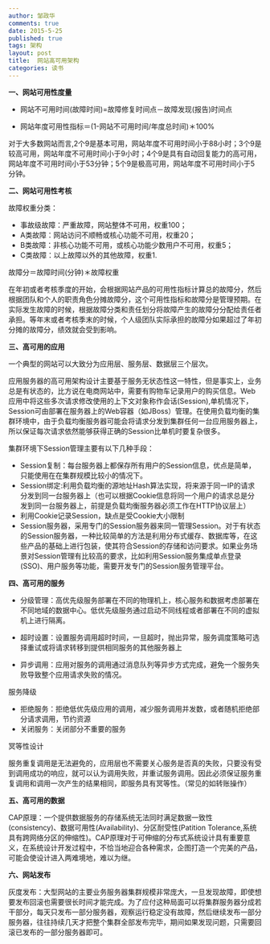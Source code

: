 ```yaml
---
author: 邹政华
comments: true
date: 2015-5-25
published: true 
tags: 架构
layout: post
title:  网站高可用架构
categories: 读书 
---
```



**一、网站可用性度量**


- 网站不可用时间(故障时间)=故障修复时间点－故障发现(报告)时间点

- 网站年度可用性指标＝(1-网站不可用时间/年度总时间)＊100%

对于大多数网站而言,2个9是基本可用，网站年度不可用时间小于88小时；3个9是较高可用，网站年度不可用时间小于9小时；4个9是具有自动回复能力的高可用，网站年度不可用时间小于53分钟；5个9是极高可用，网站年度不可用时间小于5分钟。


**二、网站可用性考核**


故障权重分类：

- 事故级故障：严重故障，网站整体不可用，权重100；
- A类故障：网站访问不顺畅或核心功能不可用，权重20；
- B类故障：非核心功能不可用，或核心功能少数用户不可用，权重5；
- C类故障：以上故障以外的其他故障，权重1.

故障分＝故障时间(分钟)＊故障权重

在年初或者考核季度的开始，会根据网站产品的可用性指标计算总的故障分，然后根据团队和个人的职责角色分摊故障分，这个可用性指标和故障分是管理预期。在实际发生故障的时候，根据故障分类和责任划分将故障产生的故障分分配给责任者承担。等年末或者考核季末的时候，个人级团队实际承担的故障分如果超过了年初分摊的故障分，绩效就会受到影响。

**三、高可用的应用**

一个典型的网站可以大致分为应用层、服务层、数据层三个层次。

应用服务器的高可用架构设计主要基于服务无状态性这一特性，但是事实上，业务总是有状态的，比方说在电商网站中，需要有购物车记录用户的购买信息。Web应用中将这些多次请求修改使用的上下文对象称作会话(Session),单机情况下，Session可由部署在服务器上的Web容器（如JBoss）管理。在使用负载均衡的集群环境中，由于负载均衡服务器可能会将请求分发到集群任何一台应用服务器上，所以保证每次请求依然能够获得正确的Session比单机时要复杂很多。

集群环境下Session管理主要有以下几种手段：

- Session复制：每台服务器上都保存所有用户的Session信息，优点是简单，只能使用在在集群规模比较小的情况下。
- Session绑定:利用负载均衡的源地址Hash算法实现，将来源于同一IP的请求分发到同一台服务器上（也可以根据Cookie信息将同一个用户的请求总是分发到同一台服务器上，前提是负载均衡服务器必须工作在HTTP协议层上）
- 利用Cookie记录Session，缺点是受Cookie大小限制
- Session服务器，采用专门的Session服务器来同一管理Session。对于有状态的Session服务器，一种比较简单的方法是利用分布式缓存、数据库等，在这些产品的基础上进行包装，使其符合Session的存储和访问要求。如果业务场景对Session管理有比较高的要求，比如利用Session服务集成单点登录(SSO)、用户服务等功能，需要开发专门的Session服务管理平台。

**四、高可用的服务**

- 分级管理：高优先级服务部署在不同的物理机上，核心服务和数据考虑部署在不同地域的数据中心。低优先级服务通过启动不同线程或者部署在不同的虚拟机上进行隔离。

- 超时设置：设置服务调用超时时间，一旦超时，抛出异常，服务调度策略可选择重试或将请求转移到提供相同服务的其他服务器上
- 异步调用：应用对服务的调用通过消息队列等异步方式完成，避免一个服务失败导致整个应用请求失败的情况。

服务降级

- 拒绝服务：拒绝低优先级应用的调用，减少服务调用并发数，或者随机拒绝部分请求调用，节约资源
- 关闭服务：关闭部分不重要的服务

冥等性设计

服务重复调用是无法避免的，应用层也不需要关心服务是否真的失败，只要没有受到调用成功的响应，就可以认为调用失败，并重试服务调用。因此必须保证服务重复调用和调用一次产生的结果相同，即服务具有冥等性。（常见的如转账操作）

**五、高可用的数据**

CAP原理：一个提供数据服务的存储系统无法同时满足数据一致性(consistency)、数据可用性(Availability)、分区耐受性(Patition Tolerance,系统具有跨网络分区的伸缩性)。CAP原理对于可伸缩的分布式系统设计具有重要意义，在系统设计开发过程中，不恰当地迎合各种需求，企图打造一个完美的产品，可能会使设计进入两难境地，难以为继。

**六、网站发布**

灰度发布：大型网站的主要业务服务器集群规模非常庞大，一旦发现故障，即使想要发布回滚也需要很长时间才能完成。为了应付这种局面可以将集群服务器分成若干部分，每天只发布一部分服务器，观察运行稳定没有故障，然后继续发布一部分服务器，往往持续几天才把整个集群全部发布完毕，期间如果发现问题，只需要回滚已发布的一部分服务器即可。






























